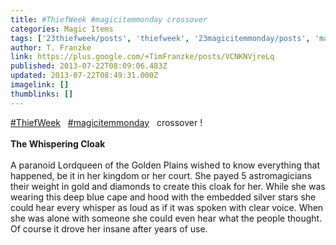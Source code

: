 ```yaml
---
title: #ThiefWeek #magicitemmonday crossover 
categories: Magic Items
tags: ['23thiefweek/posts', 'thiefweek', '23magicitemmonday/posts', 'magicitemmonday']
author: T. Franzke
link: https://plus.google.com/+TimFranzke/posts/VCNKNVjreLq
published: 2013-07-22T08:09:06.483Z
updated: 2013-07-22T08:49:31.000Z
imagelink: []
thumblinks: []
---
```


 <a rel="nofollow" class="ot-hashtag" href="https://plus.google.com/s/%23ThiefWeek/posts">#ThiefWeek</a>     <a rel="nofollow" class="ot-hashtag" href="https://plus.google.com/s/%23magicitemmonday/posts">#magicitemmonday</a>    crossover ! <br /><br /><b>The Whispering Cloak</b> <br /><br />A paranoid Lordqueen of the Golden Plains wished to know everything that happened, be it in her kingdom or her court. She payed 5 astromagicians their weight in gold and diamonds to create this cloak for her. While she was wearing this deep blue cape and hood with the embedded silver stars she could hear every whisper as loud as if it was spoken with clear voice. When she was alone with someone she could even hear what the people thought. <br />Of course it drove her insane after years of use.  
